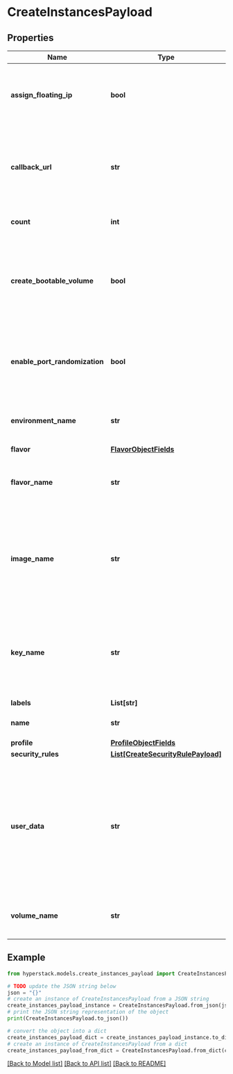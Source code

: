 # CreateInstancesPayload


## Properties

Name | Type | Description | Notes
------------ | ------------- | ------------- | -------------
**assign_floating_ip** | **bool** | When this field is set to &#x60;true&#x60;, it attaches a [public IP address](https://infrahub-doc.nexgencloud.com/docs/virtual-machines/public-ip)to the virtual machine, enabling internet accessibility. | [optional] 
**callback_url** | **str** | An optional URL where actions performed on the virtual machine will be sent. For additional information on event callbacks, [**click here**](https://infrahub-doc.nexgencloud.com/docs/features/webhooks-callbacks). | [optional] 
**count** | **int** | The number of virtual machines to be created. | 
**create_bootable_volume** | **bool** | Indicates whether to create a bootable volume for the virtual machine. When set to &#x60;true&#x60;, a bootable volume will be created; the default value is &#x60;false&#x60;. | [optional] 
**enable_port_randomization** | **bool** | Indicates whether to enable port randomization.This setting is only effective if &#39;assign_floating_ip&#39; is true. Defaults to true. | [optional] [default to True]
**environment_name** | **str** | The name of the [environment](https://infrahub-doc.nexgencloud.com/docs/features/environments-available-features) in which the virtual machine is to be created. | 
**flavor** | [**FlavorObjectFields**](FlavorObjectFields.md) |  | [optional] 
**flavor_name** | **str** | The name of the GPU hardware configuration ([flavor](https://infrahub-doc.nexgencloud.com/docs/hardware/flavors)) for the virtual machines being created. | 
**image_name** | **str** | The [operating system (OS) image](https://infrahub-doc.nexgencloud.com/docs/virtual-machines/images) name designated for installation on the virtual machine.It also accepts custom, private images, created from [existing snapshots](https://infrahub-doc.nexgencloud.com/docs/virtual-machines/custom-images). | [optional] 
**key_name** | **str** | The name of the existing SSH key pair to be used for secure access to the virtual machine. For additional information on SSH key pairs, [**click here**](https://infrahub-doc.nexgencloud.com/docs/getting-started/create-keypair). | 
**labels** | **List[str]** |  | [optional] 
**name** | **str** | The name of the virtual machine being created. | 
**profile** | [**ProfileObjectFields**](ProfileObjectFields.md) |  | [optional] 
**security_rules** | [**List[CreateSecurityRulePayload]**](CreateSecurityRulePayload.md) |  | [optional] 
**user_data** | **str** | Optional initialization configuration commands to manage the configuration of a virtual machine at launch using cloud-init scripts. For more information about custom VM configuration using cloud-init, [**click here**](https://infrahub-doc.nexgencloud.com/docs/virtual-machines/initialization-configuration). | [optional] 
**volume_name** | **str** | The names of the volume(s) to be attached to the virtual machine being created. | [optional] 

## Example

```python
from hyperstack.models.create_instances_payload import CreateInstancesPayload

# TODO update the JSON string below
json = "{}"
# create an instance of CreateInstancesPayload from a JSON string
create_instances_payload_instance = CreateInstancesPayload.from_json(json)
# print the JSON string representation of the object
print(CreateInstancesPayload.to_json())

# convert the object into a dict
create_instances_payload_dict = create_instances_payload_instance.to_dict()
# create an instance of CreateInstancesPayload from a dict
create_instances_payload_from_dict = CreateInstancesPayload.from_dict(create_instances_payload_dict)
```
[[Back to Model list]](../README.md#documentation-for-models) [[Back to API list]](../README.md#documentation-for-api-endpoints) [[Back to README]](../README.md)


